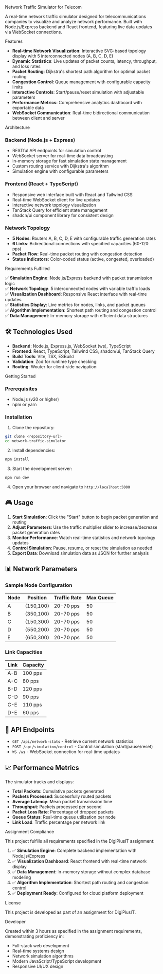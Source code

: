 Network Traffic Simulator for Telecom

A real-time network traffic simulator designed for telecommunications companies to visualize and analyze network performance. Built with Node.js/Express backend and React frontend, featuring live data updates via WebSocket connections.

Features

- **Real-time Network Visualization**: Interactive SVG-based topology display with 5 interconnected nodes (A, B, C, D, E)
- **Dynamic Statistics**: Live updates of packet counts, latency, throughput, and loss rates
- **Packet Routing**: Dijkstra's shortest path algorithm for optimal packet routing
- **Congestion Control**: Queue management with configurable capacity limits
- **Interactive Controls**: Start/pause/reset simulation with adjustable parameters
- **Performance Metrics**: Comprehensive analytics dashboard with exportable data
- **WebSocket Communication**: Real-time bidirectional communication between client and server

 Architecture

### Backend (Node.js + Express)
- RESTful API endpoints for simulation control
- WebSocket server for real-time data broadcasting
- In-memory storage for fast simulation state management
- Custom routing service with Dijkstra's algorithm
- Simulation engine with configurable parameters

### Frontend (React + TypeScript)
- Responsive web interface built with React and Tailwind CSS
- Real-time WebSocket client for live updates
- Interactive network topology visualization
- TanStack Query for efficient state management
- shadcn/ui component library for consistent design

### Network Topology
- **5 Nodes**: Routers A, B, C, D, E with configurable traffic generation rates
- **6 Links**: Bidirectional connections with specified capacities (60-120 pps)
- **Packet Flow**: Real-time packet routing with congestion detection
- **Status Indicators**: Color-coded status (active, congested, overloaded)

 Requirements Fulfilled

✅ **Simulation Engine**: Node.js/Express backend with packet transmission logic  
✅ **Network Topology**: 5 interconnected nodes with variable traffic loads  
✅ **Visualization Dashboard**: Responsive React interface with real-time updates  
✅ **Statistics Display**: Live metrics for nodes, links, and packet queues  
✅ **Algorithm Implementation**: Shortest path routing and congestion control  
✅ **Data Management**: In-memory storage with efficient data structures  

## 🛠️ Technologies Used

- **Backend**: Node.js, Express.js, WebSocket (ws), TypeScript
- **Frontend**: React, TypeScript, Tailwind CSS, shadcn/ui, TanStack Query
- **Build Tools**: Vite, TSX, ESBuild
- **Validation**: Zod for runtime type checking
- **Routing**: Wouter for client-side navigation

 Getting Started

### Prerequisites
- Node.js (v20 or higher)
- npm or yarn

### Installation

1. Clone the repository:
```bash
git clone <repository-url>
cd network-traffic-simulator
```

2. Install dependencies:
```bash
npm install
```

3. Start the development server:
```bash
npm run dev
```

4. Open your browser and navigate to `http://localhost:5000`

## 🎮 Usage

1. **Start Simulation**: Click the "Start" button to begin packet generation and routing
2. **Adjust Parameters**: Use the traffic multiplier slider to increase/decrease packet generation rates
3. **Monitor Performance**: Watch real-time statistics and network topology updates
4. **Control Simulation**: Pause, resume, or reset the simulation as needed
5. **Export Data**: Download simulation data as JSON for further analysis

## 📊 Network Parameters

### Sample Node Configuration
| Node | Position | Traffic Rate | Max Queue |
|------|----------|--------------|-----------|
| A    | (150,100)| 20-70 pps    | 50        |
| B    | (350,100)| 20-70 pps    | 50        |
| C    | (150,300)| 20-70 pps    | 50        |
| D    | (550,200)| 20-70 pps    | 50        |
| E    | (650,300)| 20-70 pps    | 50        |

### Link Capacities
| Link | Capacity |
|------|----------|
| A-B  | 100 pps  |
| A-C  | 80 pps   |
| B-D  | 120 pps  |
| C-D  | 90 pps   |
| C-E  | 110 pps  |
| D-E  | 60 pps   |

## 🔧 API Endpoints

- `GET /api/network-stats` - Retrieve current network statistics
- `POST /api/simulation/control` - Control simulation (start/pause/reset)
- `WS /ws` - WebSocket connection for real-time updates

## 📈 Performance Metrics

The simulator tracks and displays:
- **Total Packets**: Cumulative packets generated
- **Packets Processed**: Successfully routed packets
- **Average Latency**: Mean packet transmission time
- **Throughput**: Packets processed per second
- **Packet Loss Rate**: Percentage of dropped packets
- **Queue Status**: Real-time queue utilization per node
- **Link Load**: Traffic percentage per network link

 Assignment Compliance

This project fulfills all requirements specified in the DigiPlusIT assignment:

1. ✅ **Simulation Engine**: Complete backend implementation with Node.js/Express
2. ✅ **Visualization Dashboard**: React frontend with real-time network display
3. ✅ **Data Management**: In-memory storage without complex database modeling
4. ✅ **Algorithm Implementation**: Shortest path routing and congestion control
5. ✅ **Deployment Ready**: Configured for cloud platform deployment

 License

This project is developed as part of an assignment for DigiPlusIT.

 Developer

Created within 3 hours as specified in the assignment requirements, demonstrating proficiency in:
- Full-stack web development
- Real-time systems design
- Network simulation algorithms
- Modern JavaScript/TypeScript development
- Responsive UI/UX design

